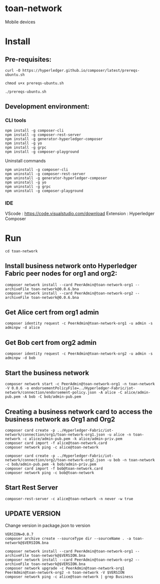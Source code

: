 # toan-network

Mobile devices

# Install
## Pre-requisites:
```
curl -O https://hyperledger.github.io/composer/latest/prereqs-ubuntu.sh

chmod u+x prereqs-ubuntu.sh

./prereqs-ubuntu.sh
```
## Development environment:

### CLI tools
```
npm install -g composer-cli
npm install -g composer-rest-server
npm install -g generator-hyperledger-composer
npm install -g yo
npm install -g grpc
npm install -g composer-playground
```
Uninstall commands
```
npm uninstall -g composer-cli
npm uninstall -g composer-rest-server
npm uninstall -g generator-hyperledger-composer
npm uninstall -g yo
npm uninstall -g grpc
npm uninstall -g composer-playground
```
### IDE
VScode : https://code.visualstudio.com/download
Extension : Hyperledger Composer
# Run
```
cd toan-network
```
## Install business network onto Hyperledger Fabric peer nodes for org1 and org2:
```
composer network install --card PeerAdmin@toan-network-org1 --archiveFile toan-network@0.0.6.bna
composer network install --card PeerAdmin@toan-network-org2 --archiveFile toan-network@0.0.6.bna
```
## Get Alice cert from org1 admin
```
composer identity request -c PeerAdmin@toan-network-org1 -u admin -s adminpw -d alice
```
## Get Bob cert from org2 admin
```
composer identity request -c PeerAdmin@toan-network-org2 -u admin -s adminpw -d bob
```
## Start the business network
```
composer network start -c PeerAdmin@toan-network-org1 -n toan-network -V 0.0.6 -o endorsementPolicyFile=../Hyperledger-Fabric/iot-network/connection/endorsement-policy.json -A alice -C alice/admin-pub.pem -A bob -C bob/admin-pub.pem
```
## Creating a business network card to access the business network as Org1 and Org2
```
composer card create -p ../Hyperledger-Fabric/iot-network/connection/org1/toan-network-org1.json -u alice -n toan-network -c alice/admin-pub.pem -k alice/admin-priv.pem
composer card import -f alice@toan-network.card
composer network ping -c alice@toan-network

composer card create -p ../Hyperledger-Fabric/iot-network/connection/org2/toan-network-org2.json -u bob -n toan-network -c bob/admin-pub.pem -k bob/admin-priv.pem
composer card import -f bob@toan-network.card
composer network ping -c bob@toan-network
```
## Start Rest Server
```
composer-rest-server -c alice@toan-network -n never -w true
```
## UPDATE VERSION

Change version in package.json to <VERSION> version
```
VERSION=0.0.7
composer archive create --sourceType dir --sourceName . -a toan-network@$VERSION.bna 

composer network install --card PeerAdmin@toan-network-org1 --archiveFile toan-network@$VERSION.bna
composer network install --card PeerAdmin@toan-network-org2 --archiveFile toan-network@$VERSION.bna
composer network upgrade -c PeerAdmin@toan-network-org1 PeerAdmin@toan-network-org2 -n toan-network -V $VERSION
composer network ping -c alice@toan-network | grep Business
```